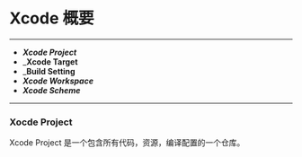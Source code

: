 # Xcode 概要

******

*  ___Xcode Project___
*  ___Xcode Target__
*  ___Build Setting__
*  ___Xcode Workspace___
*  ___Xcode Scheme___

*******


### Xocde Project

Xcode Project 是一个包含所有代码，资源，编译配置的一个仓库。





